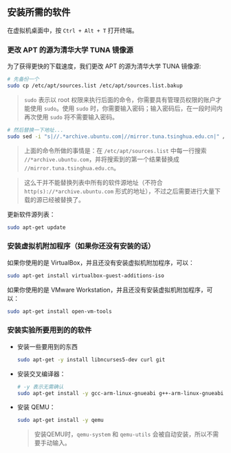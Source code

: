 ## 安装所需的软件

在虚拟机桌面中，按 `Ctrl + Alt + T` 打开终端。


### 更改 APT 的源为清华大学 TUNA 镜像源

为了获得更快的下载速度，我们更改 APT 的源为清华大学 TUNA 镜像源:
```bash
# 先备份一个
sudo cp /etc/apt/sources.list /etc/apt/sources.list.bakup
```
> `sudo` 表示以 root 权限来执行后面的命令，你需要具有管理员权限的账户才能使用 `sudo`。使用 `sudo` 时，你需要输入密码；输入密码后，在一段时间内再次使用 `sudo` 将不需要输入密码。

```bash
# 然后替换一下地址...
sudo sed -i "s|//.*archive.ubuntu.com|//mirror.tuna.tsinghua.edu.cn|" /etc/apt/sources.list
```
> 上面的命令所做的事情是：在 `/etc/apt/sources.list` 中每一行搜索 `//*archive.ubuntu.com`，并将搜索到的第一个结果替换成 `//mirror.tuna.tsinghua.edu.cn`。

> 这么干并不能替换列表中所有的软件源地址（不符合 `http(s)://*archive.ubuntu.com` 形式的地址），不过之后需要进行大量下载的源已经被替换了。

更新软件源列表：
```bash
sudo apt-get update
```


### 安装虚拟机附加程序（如果你还没有安装的话）

如果你使用的是 VirtualBox，并且还没有安装虚拟机附加程序，可以：
```bash
sudo apt-get install virtualbox-guest-additions-iso
```

如果你使用的是 VMware Workstation，并且还没有安装虚拟机附加程序，可以：
```bash
sudo apt-get install open-vm-tools
```


### 安装实验所要用到的的软件

* 安装一些要用到的东西
  ```bash
  sudo apt-get -y install libncurses5-dev curl git
  ```

* 安装交叉编译器：
  ```bash
  # -y 表示无需确认
  sudo apt-get install -y gcc-arm-linux-gnueabi g++-arm-linux-gnueabi
  ```

* 安装 QEMU：
  ```bash
  sudo apt-get install -y qemu
  ```
  > 安装QEMU时，`qemu-system` 和 `qemu-utils` 会被自动安装，所以不需要手动输入。